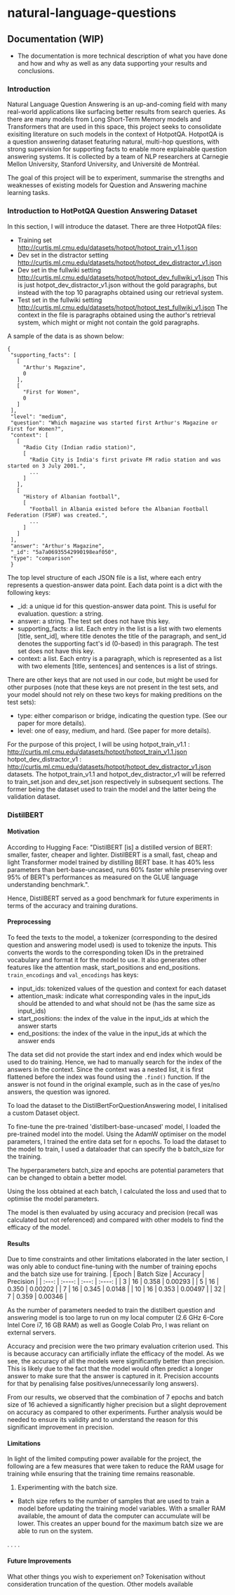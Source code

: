 # natural-language-questions


## Documentation (WIP)
 - The documentation is more technical description of what you have done and how and why as well as any data supporting your results and conclusions.
 

 ### Introduction
 Natural Language Question Answering is an up-and-coming field with many real-world applications like surfacing better results from search queries. As there are many models from Long Short-Term Memory models and Transformers that are used in this space, this project seeks to consolidate exisiting literature on such models in the context of HotpotQA. HotpotQA is a question answering dataset featuring natural, multi-hop questions, with strong supervision for supporting facts to enable more explainable question answering systems. It is collected by a team of NLP researchers at Carnegie Mellon University, Stanford University, and Université de Montréal.

 The goal of this project will be to experiment, summarise the strengths and weaknesses of existing models for Question and Answering machine learning tasks. 

 ### Introduction to HotPotQA Question Answering Dataset
 In this section, I will introduce the dataset. There are three HotpotQA files:
 - Training set http://curtis.ml.cmu.edu/datasets/hotpot/hotpot_train_v1.1.json
 - Dev set in the distractor setting http://curtis.ml.cmu.edu/datasets/hotpot/hotpot_dev_distractor_v1.json
 - Dev set in the fullwiki setting http://curtis.ml.cmu.edu/datasets/hotpot/hotpot_dev_fullwiki_v1.json This is just hotpot_dev_distractor_v1.json without the gold paragraphs, but instead with the top 10 paragraphs obtained using our retrieval system.
 - Test set in the fullwiki setting http://curtis.ml.cmu.edu/datasets/hotpot/hotpot_test_fullwiki_v1.json The context in the file is paragraphs obtained using the author's retrieval system, which might or might not contain the gold paragraphs.

 A sample of the data is as shown below:
 ```
 {
  "supporting_facts": [
    [
      "Arthur's Magazine",
      0
    ],
    [
      "First for Women",
      0
    ]
  ],
  "level": "medium",
  "question": "Which magazine was started first Arthur's Magazine or First for Women?",
  "context": [
    [
      "Radio City (Indian radio station)",
      [
        "Radio City is India's first private FM radio station and was started on 3 July 2001.",
        ...
      ]
    ],
    [
      "History of Albanian football",
      [
        "Football in Albania existed before the Albanian Football Federation (FSHF) was created.",
        ...
      ]
    ]
  ],
  "answer": "Arthur's Magazine",
  "_id": "5a7a06935542990198eaf050",
  "type": "comparison"
  }
```

The top level structure of each JSON file is a list, where each entry represents a question-answer data point. Each data point is a dict with the following keys:

- _id: a unique id for this question-answer data point. This is useful for evaluation.
question: a string.
- answer: a string. The test set does not have this key.
- supporting_facts: a list. Each entry in the list is a list with two elements [title, sent_id], where title denotes the title of the paragraph, and sent_id denotes the supporting fact's id (0-based) in this paragraph. The test set does not have this key.
- context: a list. Each entry is a paragraph, which is represented as a list with two elements [title, sentences] and sentences is a list of strings.

There are other keys that are not used in our code, but might be used for other purposes (note that these keys are not present in the test sets, and your model should not rely on these two keys for making preditions on the test sets):

- type: either comparison or bridge, indicating the question type. (See our paper for more details).
- level: one of easy, medium, and hard. (See paper for more details).

For the purpose of this project, I will be using
hotpot_train_v1.1 : http://curtis.ml.cmu.edu/datasets/hotpot/hotpot_train_v1.1.json
hotpot_dev_distractor_v1 : http://curtis.ml.cmu.edu/datasets/hotpot/hotpot_dev_distractor_v1.json
datasets. The hotpot_train_v1.1 and hotpot_dev_distractor_v1 will be referred to train_set.json and dev_set.json respectively in subsequent sections. The former being the dataset used to train the model and the latter being the validation dataset.

 ### DistilBERT
 #### Motivation
 According to Hugging Face:
 "DistilBERT [is] a distilled version of BERT: smaller, faster, cheaper and lighter. DistilBERT is a small, fast, cheap and light Transformer model trained by distilling BERT base. It has 40% less parameters than bert-base-uncased, runs 60% faster while preserving over 95% of BERT’s performances as measured on the GLUE language understanding benchmark.".

 Hence, DistilBERT served as a good benchmark for future experiments in terms of the accuracy and training durations.
 
 #### Preprocessing
 To feed the texts to the model, a tokenizer (corresponding to the desired question and answering model used) is used to tokenize the inputs. This converts the words to the corresponding token IDs in the pretrained vocabulary and format it for the model to use. It also generates other features like the attention mask, start_positions and end_positions.
 ```train_encodings``` and ```val_encodings``` has keys:
 - input_ids: tokenized values of the question and context for each dataset
 - attention_mask: indicate what corresponding vales in the input_ids should be attended to and what should not be (has the same size as input_ids)
 - start_positions: the index of the value in the input_ids at which the answer starts
 - end_positions: the index of the value in the input_ids at which the answer ends
 
 The data set did not provide the start index and end index which would be used to do training. Hence, we had to manually search for the index of the answers in the context. Since the context was a nested list, it is  first flattened before the index was found using the ```.find()``` function. If the answer is not found in the original example, such as in the case of yes/no answers, the question was ignored.
 
 To load the dataset to the DistilBertForQuestionAnswering model, I initalised a custom Dataset object.
 
 To fine-tune the pre-trained 'distilbert-base-uncased' model, I loaded the pre-trained model into the model. Using the AdamW optimiser on the model parameters, I trained the entire data set for n epochs. To load the dataset to the model to train, I used a dataloader that can specify the b batch_size for the training.
 
 The hyperparameters batch_size and epochs are potential parameters that can be changed to obtain a better model.
 
 Using the loss obtained at each batch, I calculated the loss and used that to optimise the model parameters.
 
 The model is then evaluated by using accuracy and precision (recall was calculated but not referenced) and compared with other models to find the efficacy of the model.
 
 #### Results
 
 Due to time constraints and other limitations elaborated in the later section, I was only able to conduct fine-tuning with the number of training epochs and the batch size use for training.
| Epoch      | Batch Size | Accuracy     | Precision     |
| :---:        |    :----:   |          :---: |    :----:   |
| 3      |    16     |   0.358   |   0.00293    |
| 5      |    16     |   0.350   |   0.00202    |
| 7      |    16     |   0.345   |   0.0148    |
| 10      |    16     |   0.353   |   0.00497    |
| 32      |    7     |   0.359   |   0.00346    |

As the number of parameters needed to train the distilbert question and answering model is too large to run on my local computer (2.6 GHz 6-Core Intel Core i7, 16 GB RAM) as well as Google Colab Pro, I was reliant on external servers. 

Accuracy and precision were the two primary evaluation criterion used. This is because accuracy can artificially inflate the efficacy of the model. As we see, the accuracy of all the models were significantly better than precision. This is likely due to the fact that the model would often predict a longer answer to make sure that the answer is captured in it. Precision accounts for that by penalising false positives/unnecessarily long answers).

From our results, we observed that the combination of 7 epochs and batch size of 16 achieved a significantly higher precision but a slight deprovement on accuracy as compared to other experiments. Further analysis would be needed to ensure its validity and to understand the reason for this significant improvement in precision.

 #### Limitations 
 In light of the limited computing power available for the project, the following are a few measures that were taken to reduce the RAM usage for training while ensuring that the training time remains reasonable.
 
 1. Experimenting with the batch size. 
  - Batch size refers to the number of samples that are used to train a model before updating the training model variables. With a smaller RAM available, the amount of data the computer can accumulate will be lower. This creates an upper bound for the maximum batch size we are able to run on the system. 

.
.
.
.

 
 #### Future Improvements
 What other things you wish to experiement on? 
 Tokenisation without consideration truncation of the question.
 Other models available

 

 
 
 





